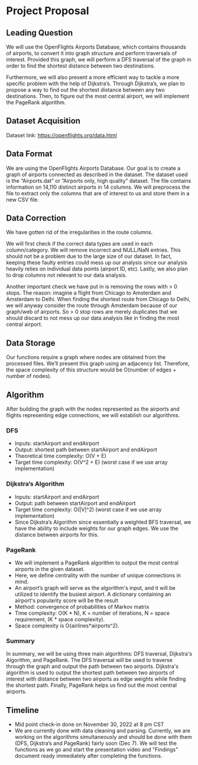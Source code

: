 # Project Proposal

## Leading Question 

We will use the OpenFlights Airports Database, which contains thousands of airports, to convert it into graph structure and perform traversals of interest. Provided this graph, we will perform a DFS traversal of the graph in order to find the shortest distance between two destinations.

Furthermore, we will also present a more efficient way to tackle a more specific problem with the help of Dijkstra’s. Through Dijkstra’s, we plan to propose a way to find out the shortest distance between any two destinations. Then, to figure out the most central airport, we will implement the PageRank algorithm. 

## Dataset Acquisition

Dataset link: https://openflights.org/data.html 

## Data Format

We are using the OpenFlights Airports Database. Our goal is to create a graph of airports connected as described in the dataset. The dataset used is the “Airports.dat” or ”Airports only, high quality” dataset. The file contains information on 14,110 distinct airports in 14 columns. We will preprocess the file to extract only the columns that are of interest to us and store them in a new CSV file.

## Data Correction

We have gotten rid of the irregularities in the route columns.

We will first check if the correct data types are used in each column/category. We will remove incorrect and NULL/NaN entries. This should not be a problem due to the large size of our dataset. In fact, keeping these faulty entries could mess up our analysis since our analysis heavily relies on individual data points (airport ID, etc). Lastly, we also plan to drop columns not relevant to our data analysis.

Another important check we have put in is removing the rows with > 0 stops. The reason: imagine a flight from Chicago to Amsterdam and Amsterdam to Delhi. When finding the shortest route from Chicago to Delhi, we will anyway consider the route through Amsterdam because of our graph/web of airports. So > 0 stop rows are merely duplicates that we should discard to not mess up our data analysis like in finding the most central airport.

## Data Storage

Our functions require a graph where nodes are obtained from the processed files. We’ll present this graph using an adjacency list. Therefore, the space complexity of this structure would be O(number of edges + number of nodes).

## Algorithm 

After building the graph with the nodes represented as the airports and flights representing edge connections, we will establish our algorithms.

### DFS
- Inputs: startAirport and endAirport
- Output: shortest path between startAirport and endAirport
- Theoretical time complexity: O(V + E)
- Target time complexity: O(V^2 + E) (worst case if we use array implementation)

### Dijkstra’s Algorithm
- Inputs: startAirport and endAirport
- Output: path between startAirport and endAirport
- Target time complexity: O(|V|^2) (worst case if we use array implementation)
- Since Dijkstra’s Algorithm since essentially a weighted BFS traversal, we have the ability to include weights for our graph edges. We use the distance between airports for this.

### PageRank
- We will implement a PageRank algorithm to output the most central airports in the given dataset.
- Here, we define centrality with the number of unique connections in mind.
- An airport’s graph will serve as the algorithm's input, and it will be utilized to identify the busiest airport. A dictionary containing an airport's popularity score will be the result
- Method: convergence of probabilities of Markov matrix
- Time complexity: O(K * N), K = number of iterations, N = space requirement, (K * space complexity).
- Space complexity is O(airlines*airports^2).

### Summary
In summary, we will be using three main algorithms: DFS traversal, Dijkstra's Algorithm, and PageRank. The DFS traversal will be used to traverse through the graph and output the path between two airports. Dijkstra's algorithm is used to output the shortest path between two airports of interest with distance between two airports as edge weights while finding the shortest path. Finally, PageRank helps us find out the most central airports.

## Timeline

- Mid point check-in done on November 30, 2022 at 8 pm CST
- We are currently done with data cleaning and parsing. Currently, we are working on the algorithms simultaneously and should be done with them (DFS, Dijkstra’s and PageRank) fairly soon (Dec 7). We will test the functions as we go and start the presentation video and "Findings" document ready immediately after completing the functions.
